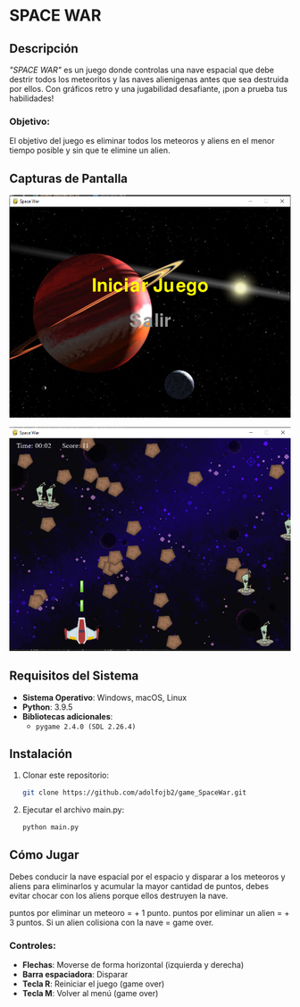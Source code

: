 # SPACE WAR

## Descripción
_"SPACE WAR"_ es un juego donde controlas una nave espacial que debe destrir todos los meteoritos y las naves alienigenas antes que sea destruida por ellos. Con gráficos retro y una jugabilidad desafiante, ¡pon a prueba tus habilidades!


### Objetivo:
El objetivo del juego es eliminar todos los meteoros y aliens en el menor tiempo posible y sin que te elimine un alien.

## Capturas de Pantalla

![Menú del juego](cap_menu.png)

![Captura del Juego](cap_game.png)

## Requisitos del Sistema

- **Sistema Operativo**: Windows, macOS, Linux
- **Python**: 3.9.5
- **Bibliotecas adicionales**:
  - `pygame 2.4.0 (SDL 2.26.4)`

## Instalación

1. Clonar este repositorio:
    ```bash
    git clone https://github.com/adolfojb2/game_SpaceWar.git
    ```
2. Ejecutar el archivo main.py:
    ```bash
    python main.py
    ```

## Cómo Jugar
Debes conducir la nave espacial por el espacio y disparar a los meteoros y aliens para eliminarlos y acumular la mayor cantidad de puntos, debes evitar chocar con los aliens porque ellos destruyen la nave.

puntos por eliminar un meteoro = + 1 punto.
puntos por eliminar un alien = + 3 puntos.
Si un alien colisiona con la nave = game over.


### Controles:
- **Flechas**: Moverse de forma horizontal (izquierda y derecha)
- **Barra espaciadora**: Disparar
- **Tecla R**: Reiniciar el juego (game over)
- **Tecla M**: Volver al menú (game over)







